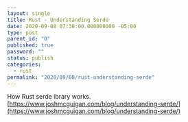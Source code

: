 ```yaml
---
layout: single
title: Rust - Understanding Serde
date: 2020-09-08 07:30:00.000000000 -05:00
type: post
parent_id: "0"
published: true
password: ""
status: publish
categories:
  - rust
permalink: "2020/09/08/rust-understanding-serde"
---
```


How Rust serde ibrary works.
[https://www.joshmcguigan.com/blog/understanding-serde/](https://www.joshmcguigan.com/blog/understanding-serde/)
